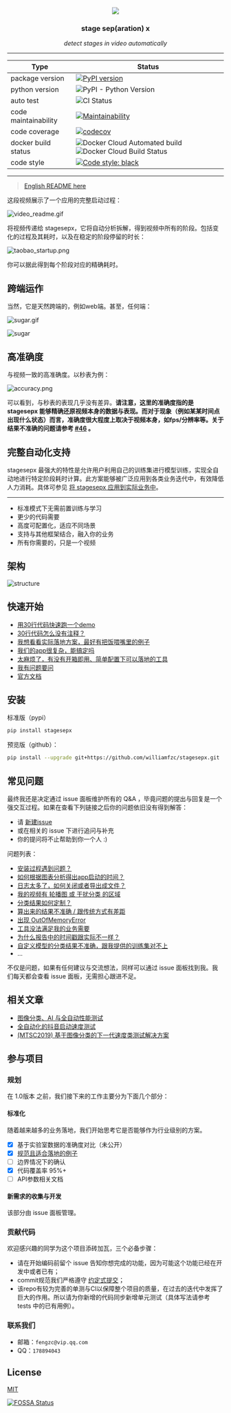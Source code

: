 <h1 align="center">
  <img src="./docs/pics/brand.svg">
</h1>

<h3 align="center">stage sep(aration) x</h3>
<p align="center">
    <em>detect stages in video automatically</em>
</p>

---

| Type                 | Status                                                                                                                                                                                            |
|----------------------|--------------------------------------------------------------------------------------------------------------------------------------------------------------------------------------------------|
| package version      | [![PyPI version](https://badge.fury.io/py/stagesepx.svg)](https://badge.fury.io/py/stagesepx)                                                                                                    |
| python version       | ![PyPI - Python Version](https://img.shields.io/pypi/pyversions/stagesepx)                                                                                                                       |
| auto test            | ![CI Status](https://github.com/williamfzc/stagesepx/workflows/smoketest/badge.svg)                                                                                                              |
| code maintainability | [![Maintainability](https://api.codeclimate.com/v1/badges/ef27756ce9a4f7f4ba94/maintainability)](https://codeclimate.com/github/williamfzc/stagesepx/maintainability)                            |
| code coverage        | [![codecov](https://codecov.io/gh/williamfzc/stagesepx/branch/master/graph/badge.svg)](https://codecov.io/gh/williamfzc/stagesepx)                                                               |
| docker build status  | ![Docker Cloud Automated build](https://img.shields.io/docker/cloud/automated/williamfzc/stagesepx) ![Docker Cloud Build Status](https://img.shields.io/docker/cloud/build/williamfzc/stagesepx) |
| code style           | [![Code style: black](https://img.shields.io/badge/code%20style-black-000000.svg)](https://github.com/psf/black)                                                                                 |

---

> [English README here](./README_en.md)

这段视频展示了一个应用的完整启动过程：

![video_readme.gif](https://i.loli.net/2019/09/01/tXRhB6ai9jAZFmc.gif)

将视频传递给 stagesepx，它将自动分析拆解，得到视频中所有的阶段。包括变化的过程及其耗时，以及在稳定的阶段停留的时长：

![taobao_startup.png](https://i.loli.net/2019/11/23/Cio39V4AhmWOyFL.png)

你可以据此得到每个阶段对应的精确耗时。

## 跨端运作

当然，它是天然跨端的，例如web端。甚至，任何端：

![sugar.gif](https://i.loli.net/2019/11/23/BCjI8PiJrgmxQUt.gif)

![sugar](https://i.loli.net/2019/11/23/DCpbdlNftcQ3v2w.png)

## 高准确度

与视频一致的高准确度。以秒表为例：

![accuracy.png](https://i.loli.net/2019/10/02/Cboj743UwRQmgPS.png)

可以看到，与秒表的表现几乎没有差异。**请注意，这里的准确度指的是 stagesepx 能够精确还原视频本身的数据与表现。而对于现象（例如某某时间点出现什么状态）而言，准确度很大程度上取决于视频本身，如fps/分辨率等。关于结果不准确的问题请参考 [#46](https://github.com/williamfzc/stagesepx/issues/46) 。**

## 完整自动化支持

stagesepx 最强大的特性是允许用户利用自己的训练集进行模型训练，实现全自动地进行特定阶段耗时计算。此方案能够被广泛应用到各类业务迭代中，有效降低人力消耗。具体可参见 [将 stagesepx 应用到实际业务中](https://github.com/williamfzc/work_with_stagesepx)。

---

- 标准模式下无需前置训练与学习
- 更少的代码需要
- 高度可配置化，适应不同场景
- 支持与其他框架结合，融入你的业务
- 所有你需要的，只是一个视频

## 架构

![structure](./docs/pics/stagesepx.svg)

## 快速开始

- [用30行代码快速跑一个demo](example/mini.py)
- [30行代码怎么没有注释？](example/cut_and_classify.py)
- [我想看看实际落地方案，最好有把饭喂嘴里的例子](https://github.com/williamfzc/work_with_stagesepx)
- [我们的app很复杂，能搞定吗](https://testerhome.com/topics/22215)
- [太麻烦了，有没有开箱即用、简单配置下可以落地的工具](https://github.com/williamfzc/sepmachine)
- [我有问题要问](https://github.com/williamfzc/stagesepx/issues/new)
- [官方文档](https://williamfzc.github.io/stagesepx/)

## 安装

标准版（pypi）

```bash
pip install stagesepx
```

预览版（github）：

```bash
pip install --upgrade git+https://github.com/williamfzc/stagesepx.git
```

## 常见问题

最终我还是决定通过 issue 面板维护所有的 Q&A ，毕竟问题的提出与回复是一个强交互过程。如果在查看下列链接之后你的问题依旧没有得到解答：

- 请 [新建issue](https://github.com/williamfzc/stagesepx/issues/new)
- 或在相关的 issue 下进行追问与补充
- 你的提问将不止帮助到你一个人 :)

问题列表：

- [安装过程遇到问题？](https://github.com/williamfzc/stagesepx/issues/80)
- [如何根据图表分析得出app启动的时间？](https://github.com/williamfzc/stagesepx/issues/73)
- [日志太多了，如何关闭或者导出成文件？](https://github.com/williamfzc/stagesepx/issues/58)
- [我的视频有 轮播图 或 干扰分类 的区域](https://github.com/williamfzc/stagesepx/issues/55)
- [分类结果如何定制？](https://github.com/williamfzc/stagesepx/issues/48)
- [算出来的结果不准确 / 跟传统方式有差距](https://github.com/williamfzc/stagesepx/issues/46)
- [出现 OutOfMemoryError](https://github.com/williamfzc/stagesepx/issues/86)
- [工具没法满足我的业务需要](https://github.com/williamfzc/stagesepx/issues/93)
- [为什么报告中的时间戳跟实际不一样？](https://github.com/williamfzc/stagesepx/issues/75)
- [自定义模型的分类结果不准确，跟我提供的训练集对不上](https://github.com/williamfzc/stagesepx/issues/100)
- ...

不仅是问题，如果有任何建议与交流想法，同样可以通过 issue 面板找到我。我们每天都会查看 issue 面板，无需担心跟进不足。

## 相关文章

- [图像分类、AI 与全自动性能测试](https://testerhome.com/topics/19978)
- [全自动化的抖音启动速度测试](https://testerhome.com/topics/22215)
- [(MTSC2019) 基于图像分类的下一代速度类测试解决方案](https://testerhome.com/topics/21874)

## 参与项目

### 规划

在 1.0版本 之前，我们接下来的工作主要分为下面几个部分：

#### 标准化

随着越来越多的业务落地，我们开始思考它是否能够作为行业级别的方案。

- [x] 基于实验室数据的准确度对比（未公开）
- [x] [规范且适合落地的例子](https://github.com/williamfzc/work_with_stagesepx)
- [ ] 边界情况下的确认
- [x] 代码覆盖率 95%+
- [ ] API参数相关文档

#### 新需求的收集与开发

该部分由 issue 面板管理。

### 贡献代码

欢迎感兴趣的同学为这个项目添砖加瓦，三个必备步骤：

- 请在开始编码前留个 issue 告知你想完成的功能，因为可能这个功能已经在开发中或者已有；
- commit规范我们严格遵守 [约定式提交](https://www.conventionalcommits.org/zh-hans/)；
- 该repo有较为完善的单测与CI以保障整个项目的质量，在过去的迭代中发挥了巨大的作用。所以请为你新增的代码同步新增单元测试（具体写法请参考 tests 中的已有用例）。

### 联系我们

- 邮箱：`fengzc@vip.qq.com`
- QQ：`178894043`

## License

[MIT](LICENSE)

[![FOSSA Status](https://app.fossa.io/api/projects/git%2Bgithub.com%2Fwilliamfzc%2Fstagesepx.svg?type=large)](https://app.fossa.io/projects/git%2Bgithub.com%2Fwilliamfzc%2Fstagesepx?ref=badge_large)
